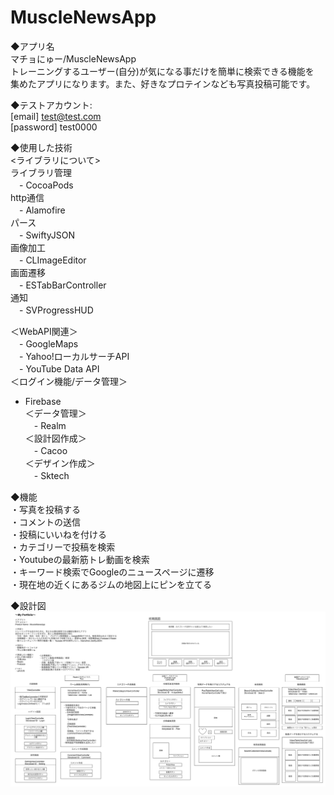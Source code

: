 # MuscleNewsApp

◆アプリ名  
マチョにゅー/MuscleNewsApp  
トレーニングするユーザー(自分)が気になる事だけを簡単に検索できる機能を  
集めたアプリになります。また、好きなプロテインなども写真投稿可能です。  

◆テストアカウント:  
[email] test@test.com  
[password] test0000  

◆使用した技術  
<ライブラリについて>  
ライブラリ管理  
　- CocoaPods  
http通信  
　- Alamofire  
パース  
　- SwiftyJSON  
画像加工  
　- CLImageEditor  
画面遷移  
　- ESTabBarController  
通知  
　- SVProgressHUD  

＜WebAPI関連＞  
　- GoogleMaps  
　- Yahoo!ローカルサーチAPI  
　- YouTube Data API  
＜ログイン機能/データ管理＞  
  - Firebase  
＜データ管理＞  
　- Realm  
＜設計図作成＞  
　- Cacoo  
＜デザイン作成＞  
　- Sktech  

◆機能  
・写真を投稿する  
・コメントの送信  
・投稿にいいねを付ける  
・カテゴリーで投稿を検索  
・Youtubeの最新筋トレ動画を検索  
・キーワード検索でGoogleのニュースページに遷移  
・現在地の近くにあるジムの地図上にピンを立てる  

◆設計図
![設計図](plan.png)
